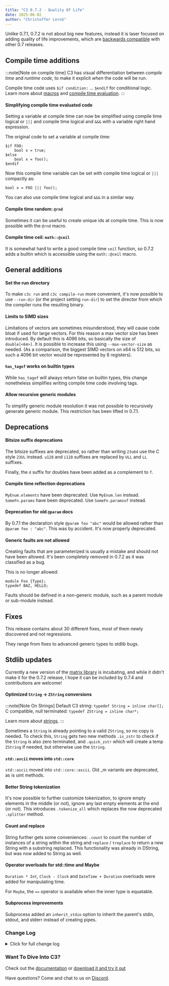 ```yaml
---
title: "C3 0.7.2 - Quality Of Life"
date: 2025-06-02
author: "Christoffer Lernö"
---
```


Unlike 0.7.1, 0.7.2 is not about big new features, instead it is laser focused on adding quality of life improvements, which are [backwards compatible](/getting-started/roadmap/#c3-is-feature-stable) with other 0.7 releases. 


## Compile time additions

:::note[Note on compile time]
C3 has visual differentiation between *compile time* and *runtime code*, to make it explicit *when* the code will be run. 

Compile time code uses `$if condition:` ... `$endif` for conditional logic.
Learn more about [macros](/generic-programming/macros/) and [compile time evaluation](/generic-programming/compiletime/).
:::


#### Simplifying compile time evaluated code

Setting a variable at compile time can now be simplified using compile time logical or `|||` 
and compile time logical and `&&&` with a variable right hand expression.

The original code to set a variable at compile time:

```c3
$if FOO:
    bool x = true;
$else
    bool x = foo();
$endif
```
    
Now this compile time variable can be set with compile time logical or `|||` compactly as:

```c3
bool x = FOO ||| foo();
```
    
You can also use compile time logical and `&&&` in a similar way.

#### Compile time random: `@rnd`

Sometimes it can be useful to create unique ids at compile time. This is now possible with the `@rnd` macro.

#### Compile time ceil: `math::@ceil`

It is somewhat hard to write a good compile time `ceil` function, so 0.7.2 adds a builtin which is accessible using the `math::@ceil` macro.

## General additions

#### Set the run directory

To make `c3c run` and `c3c compile-run` more convenient, it's now possible to use `--run-dir` (or the project setting `run-dir`) to set the director from which the compiler runs the resulting binary.

#### Limits to SIMD sizes

Limitations of vectors are sometimes misunderstood, they will cause code bloat if used for large vectors. For this reason a max vector size has been introduced. By default this is 4096 bits, so basically the size of `double[<64>]`. It is possible to increase this using `--max-vector-size` as needed. (As a comparison, the biggest SIMD vectors on x64 is 512 bits, so such a 4096 bit vector would be represented by 8 registers).

#### `has_tagof` works on builtin types

While `has_tagof` will always return false on builtin types, this change nonetheless simplifies writing compile time code involving tags.

#### Allow recursive generic modules

To simplify generic module resolution it was not possible to recursively generate generic module. This restriction has been lifted in 0.7.1.


## Deprecations

#### Bitsize suffix deprecations

The bitsize suffixes are deprecated, so rather than writing `23u64` use the C style `23UL` instead. `u128` and `i128` suffixes are replaced by `ULL` and `LL` suffixes.

Finally, the `d` suffix for doubles have been added as a complement to `f`.

#### Compile time reflection deprecations

`MyEnum.elements` have been deprecated. Use `MyEnum.len` instead.
`SomeFn.params` have been deprecated. Use `SomeFn.paramsof` instead.

#### Deprecation for old `@param` docs

By 0.7.1 the declaration style `@param foo "abc"` would be allowed rather than `@param foo : "abc"`. This was by accident. It's now properly deprecated.

#### Generic faults are not allowed

Creating faults that are parameterized is usually a mistake and should not have been allowed. It's been completely removed in 0.7.2 as it was classified as a bug.

This is no longer allowed:

```c3
module Foo {Type};
typedef BAZ, HELLO;
```

Faults should be defined in a non-generic module, such as a parent module or sub-module instead.

## Fixes

This release contains about 30 different fixes, most of them newly discovered and not regressions.

They range from fixes to advanced generic types to stdlib bugs.

## Stdlib updates

Currently a new version of the [matrix library](https://github.com/m0tholith/c3math) is incubating, and while it didn't make it for the 0.7.2 release, I hope it can be included by 0.7.4 and contributions are welcome!

#### Optimized `String` -> `ZString` conversions

:::note[Note On Strings]
Default C3 string: `typedef String = inline char[];`  
C compatible, null terminated: `typedef ZString = inline char*;`

Learn more about [strings](/language-common/strings/).
:::

Sometimes a `String` is already pointing to a valid `ZString`, so no copy is needed. To check this, `String` gets two new methods `.is_zstr` to check if the `String` is also zero terminated, and `.quick_zstr` which will create a temp `ZString` if needed, but otherwise use the `String`.

#### `std::ascii` moves into `std::core`

`std::ascii` moved into `std::core::ascii`. Old _m variants are deprecated, as is uint methods.

#### Better String tokenization

It's now possible to further customize tokenization, to ignore empty elements in the middle (or not), ignore any last empty elements at the end (or not). This introduces `.tokenize_all` which replaces the now deprecated `.splitter` method.

#### Count and replace

String further gets some conveniences: `.count` to count the number of instances of a string within the string and `replace` / `treplace` to return a new String with a substring replaced. This functionality was already in DString, but was now added to String as well.

#### Operator overloads for std::time and Maybe

`Duration * Int`, `Clock - Clock` and `DateTime + Duration` overloads were added for manipulating time.

For `Maybe`, the `==` operator is available when the inner type is equatable.

#### Subprocess improvements

Subprocess added an `inherit_stdio` option to inherit the parent's stdin, stdout, and stderr instead of creating pipes.

### Change Log
<details>
	<summary class="
		text-black 
		dark:text-white
		font-medium
		text-lg
		"
	>
		Click for full change log
	</summary>
	
#### Changes / improvements
- Better default assert messages when no message is specified #2122
- Add `--run-dir`, to specify directory for running executable using `compile-run` and `run` #2121.
- Add `run-dir` to project.json.
- Add `quiet` to project.json.
- Deprecate uXX and iXX bit suffixes.
- Add experimental LL / ULL suffixes for int128 and uint128 literals.
- Allow the right hand side of `|||` and `&&&` be runtime values.
- Added `@rnd()` compile time random function (using the `$$rnd()` builtin). #2078
- Add `math::@ceil()` compile time ceil function. #2134
- Improve error message when using keywords as functions/macros/variables #2133.
- Deprecate `MyEnum.elements`.
- Deprecate `SomeFn.params`.
- Improve error message when encountering recursively defined structs. #2146
- Limit vector max size, default is 4096 bits, but may be increased using --max-vector-size.
- Allow the use of `has_tagof` on builtin types.
- `@jump` now included in `--list-attributes` #2155.
- Add `$$matrix_mul` and `$$matrix_transpose` builtins.
- Add `d` as floating point suffix for `double` types.
- Deprecate `f32`, `f64` and `f128` suffixes.
- Allow recursive generic modules.
- Add deprecation for `@param foo "abc"`.
- Add `--header-output` and `header-output` options for controlling header output folder.
- Generic faults is disallowed.

#### Fixes
- Assert triggered when casting from `int[2]` to `uint[2]` #2115
- Assert when a macro with compile time value is discarded, e.g. `foo();` where `foo()` returns an untyped list. #2117
- Fix stringify for compound initializers #2120.
- Fix No index OOB check for `[:^n]` #2123.
- Fix regression in Time diff due to operator overloading #2124.
- attrdef with any invalid name causes compiler assert #2128.
- Correctly error on `@attrdef Foo = ;`.
- Contract on trying to use Object without initializing it.
- Variable aliases of aliases would not resolve correctly. #2131
- Variable aliases could not be assigned to.
- Some folding was missing in binary op compile time resolution #2135.
- Defining an enum like `ABC = { 1 2 }` was accidentally allowed.
- Using a non-const as the end range for a bitstruct would trigger an assert.
- Incorrect parsing of ad hoc generic types, like `Foo{int}****` #2140.
- $define did not correctly handle generic types #2140.
- Incorrect parsing of call attributes #2144.
- Error when using named argument on trailing macro body expansion #2139.
- Designated const initializers with `{}` would overwrite the parent field.
- Empty default case in @jump switch does not fallthrough #2147.
- `&&&` was accidentally available as a valid prefix operator.
- Missing error on default values for body with default arguments #2148.
- `--path` does not interact correctly with relative path arguments #2149.
- Add missing `@noreturn` to `os::exit`.
- Implicit casting from struct to interface failure for inheriting interfaces #2151.
- Distinct types could not be used with tagof #2152.
- `$$sat_mul` was missing.
- `for` with incorrect `var` declaration caused crash #2154.
- Check pointer/slice/etc on `[out]` and `&` params. #2156.
- Compiler didn't check foreach over flexible array member, and folding a flexible array member was allowed #2164.
- Too strict project view #2163.
- Bug using `#foo` arguments with `$defined` #2173
- Incorrect ensure on String.split.
- Removed the naive check for compile time modification, which fixes #1997 but regresses in detection.

#### Stdlib changes
- Added `String.quick_ztr` and `String.is_zstr`
- std::ascii moved into std::core::ascii. Old _m variants are deprecated, as is uint methods.
- Add `String.tokenize_all` to replace the now deprecated `String.splitter`
- Add `String.count` to count the number of instances of a string.
- Add `String.replace` and `String.treplace` to replace substrings within a string.
- Add `Duration * Int` and `Clock - Clock` overload.
- Add `DateTime + Duration` overloads.
- Add `Maybe.equals` and respective `==` operator when the inner type is equatable.
- Add `inherit_stdio` option to `SubProcessOptions` to inherit parent's stdin, stdout, and stderr instead of creating pipes. #2012
- Remove superfluous `cleanup` parameter in `os::exit` and `os::fastexit`.
- Add `extern fn ioctl(CInt fd, ulong request, ...)` binding to libc;


</details>

### Want To Dive Into C3?
Check out the [documentation](/getting-started) 
or [download it and try it out](/getting-started/prebuilt-binaries)

Have questions? Come and chat to us on [Discord](https://discord.gg/qN76R87).